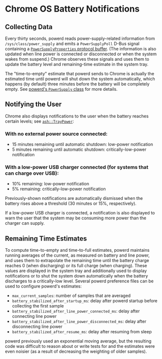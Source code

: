 # Chrome OS Battery Notifications

## Collecting Data

Every thirty seconds, powerd reads power-supply-related information from
`/sys/class/power_supply` and emits a `PowerSupplyPoll` D-Bus signal containing
a [`PowerSupplyProperties` protocol
buffer](https://chromium.googlesource.com/chromiumos/platform/system_api/+/master/dbus/power_manager/power_supply_properties.proto).
(The information is also updated when line power is connected or disconnected or
when the system wakes from suspend.) Chrome observes these signals and uses them
to update the battery level and remaining-time estimate in the system tray.

The "time-to-empty" estimate that powerd sends to Chrome is actually the
estimated time until powerd will shut down the system automatically, which
happens (by default) three minutes before the battery will be completely empty.
See [powerd's `PowerSupply`
class](https://chromium.googlesource.com/chromiumos/platform2/+/master/power_manager/powerd/system/power_supply.h)
for more details.

## Notifying the User

Chrome also displays notifications to the user when the battery reaches certain
levels; see
[`ash::TrayPower`](https://chromium.googlesource.com/chromium/src/+/master/ash/common/system/chromeos/power/tray_power.cc):

### With no external power source connected:

-   15 minutes remaining until automatic shutdown: low-power notification
-   5 minutes remaining until automatic shutdown: critically-low-power
    notification

### With a low-power USB charger connected (for systems that can charge over USB):

-   10% remaining: low-power notification
-   5% remaining: critically-low-power notification

Previously-shown notifications are automatically dismissed when the battery
rises above a threshold (30 minutes or 15%, respectively).

If a low-power USB charger is connected, a notification is also displayed to
warn the user that the system may be consuming more power than the charger can
supply.

## Remaining Time Estimates

To compute time-to-empty and time-to-full estimates, powerd maintains running
averages of the current, as measured on battery and line power, and uses them to
extrapolate the remaining time until the battery charge reaches 0 (when
discharging) or its full charge (when charging). These values are displayed in
the system tray and additionally used to display notifications or to shut the
system down automatically when the battery discharges to a critically-low level.
Several powerd preference files can be used to configure powerd's estimates:

-   `max_current_samples`: number of samples that are averaged
-   `battery_stabilized_after_startup_ms`: delay after powerd startup before
    collecting the first sample
-   `battery_stabilized_after_line_power_connected_ms`: delay after connecting
    line power
-   `battery_stabilized_after_line_power_disconnected_ms`: delay after
    disconnecting line power
-   `battery_stabilized_after_resume_ms`: delay after resuming from sleep

powerd previously used an exponential moving average, but the resulting code was
difficult to reason about or write tests for and the estimates were even noisier
(as a result of decreasing the weighting of older samples).
